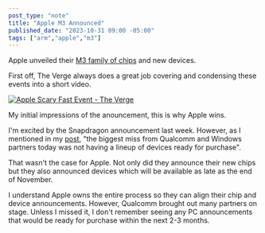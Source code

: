 ```yaml
---
post_type: "note" 
title: "Apple M3 Announced"
published_date: "2023-10-31 09:00 -05:00"
tags: ["arm","apple","m3"]
---
```


Apple unveiled their [M3 family of chips](https://www.apple.com/newsroom/2023/10/apple-unveils-m3-m3-pro-and-m3-max-the-most-advanced-chips-for-a-personal-computer/) and new devices.

First off, The Verge always does a great job covering and condensing these events into a short video.

[![Apple Scary Fast Event - The Verge](http://img.youtube.com/vi/gN8oCWGeRtI/0.jpg)](https://www.youtube.com/watch?v=gN8oCWGeRtI "Apple Scary Fast Event - The Verge")

My initial impressions of the anouncement, this is why Apple wins. 

I'm excited by the Snapdragon announcement last week. However, as I mentioned in my [post](/posts/quick-thoughts-snapdragon-summit-2023), "the biggest miss from Qualcomm and Windows partners today was not having a lineup of devices ready for purchase". 

That wasn't the case for Apple. Not only did they announce their new chips but they also announced devices which will be available as late as the end of November.

I understand Apple owns the entire process so they can align their chip and device announcements. However, Qualcomm brought out many partners on stage. Unless I missed it, I don't remember seeing any PC announcements that would be ready for purchase within the next 2-3 months.  